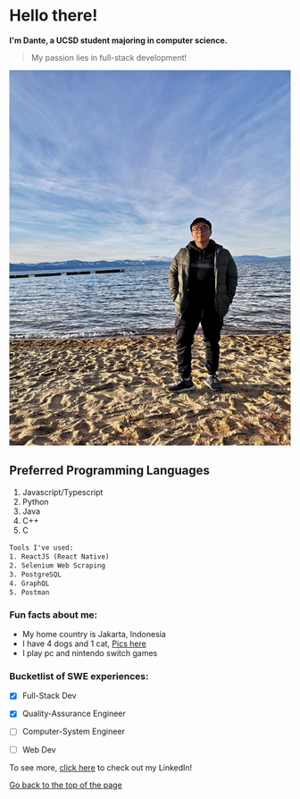 # Hello there!
**I'm Dante, a UCSD student majoring in computer science.** 
>My passion lies in full-stack development!

![My image](images/IMG-20191219-WA0000.jpg)

## Preferred Programming Languages
1. Javascript/Typescript
2. Python
3. Java
4. C++
5. C
```
Tools I've used:
1. ReactJS (React Native)
2. Selenium Web Scraping
3. PostgreSQL
4. GraphQL
5. Postman
```
### Fun facts about me:
- My home country is Jakarta, Indonesia
- I have 4 dogs and 1 cat, [Pics here](images/IMG-20220925-WA0001.jpg)
- I play pc and nintendo switch games

### Bucketlist of SWE experiences:
- [x] Full-Stack Dev
- [x] Quality-Assurance Engineer
- [ ] Computer-System Engineer
- [ ] Web Dev


To see more, [click here](https://www.linkedin.com/in/matthieu-dante-pardin-099588172/) to check out my LinkedIn!


[Go back to the top of the page](#Hello-there!)